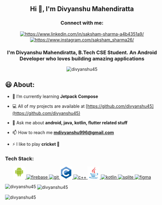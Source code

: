 <h2 align="center">Hi 👋, I'm Divyanshu Mahendiratta</h2>

<h3 align="center">Connect with me:</h3>
<p align="center">
<a href="https://www.linkedin.com/in/divyanshu-mahendiratta-7981411b2/" target="blank"><img align="center" src="https://raw.githubusercontent.com/rahuldkjain/github-profile-readme-generator/master/src/images/icons/Social/linked-in-alt.svg" alt="https://www.linkedin.com/in/saksham-sharma-a4b4351a9/" height="30" width="40" /></a>
<a href="https://www.instagram.com/m_divyanshu_45/" target="blank"><img align="center" src="https://raw.githubusercontent.com/rahuldkjain/github-profile-readme-generator/master/src/images/icons/Social/instagram.svg" alt="https://www.instagram.com/saksham_sharma26/" height="30" width="40" /></a>
</p>
<h3 align="center">I'm Divyanshu Mahendiratta, B.Tech CSE Student. An Android Developer who loves building amazing applications</h3>

<p align="center"> <img src="https://komarev.com/ghpvc/?username=divyanshu45&label=Profile%20views&color=0e75b6&style=flat" alt="divyanshu45" /> </p>



<h2 align="left">😃 About:</h2>

- 🌱 I’m currently learning **Jetpack Compose**

- 💻 All of my projects are available at [https://github.com/divyanshu45](https://github.com/divyanshu45)

- 💬 Ask me about **android, java, kotlin, flutter related stuff**

- 📫 How to reach me **mdivyanshu996@gmail.com**

- ⚡ I like to play **cricket 🏏**

<h3 align="left">Tech Stack:</h3>

<p align="center"> <a href="https://developer.android.com" target="_blank" rel="noreferrer"> <img src="https://raw.githubusercontent.com/devicons/devicon/master/icons/android/android-original-wordmark.svg" alt="android" width="40" height="40"/> </a> 
<a href="https://firebase.google.com/" target="_blank" rel="noreferrer"> <img src="https://www.vectorlogo.zone/logos/firebase/firebase-icon.svg" alt="firebase" width="40" height="40"/> </a> 
<a href="https://git-scm.com/" target="_blank" rel="noreferrer"> <img src="https://www.vectorlogo.zone/logos/git-scm/git-scm-icon.svg" alt="git" width="40" height="40"/> </a>
<a href="https://www.cprogramming.com/" target="_blank" rel="noreferrer"> <img src="https://raw.githubusercontent.com/devicons/devicon/master/icons/c/c-original.svg" alt="c" width="40" height="40"/> </a>
<a href="https://cplusplus.com/doc/tutorial/" target="_blank" rel="noreferrer"> <img src="https://raw.githubusercontent.com/isocpp/logos/master/cpp_logo.png" alt="c++" width="40" height="40"/> </a>
<a href="https://www.java.com" target="_blank" rel="noreferrer"> <img src="https://raw.githubusercontent.com/devicons/devicon/master/icons/java/java-original.svg" alt="java" width="40" height="40"/> </a> 
<a href="https://kotlinlang.org" target="_blank" rel="noreferrer"> <img src="https://www.vectorlogo.zone/logos/kotlinlang/kotlinlang-icon.svg" alt="kotlin" width="40" height="40"/> </a> 
<a href="https://www.sqlite.org/" target="_blank" rel="noreferrer"> <img src="https://www.vectorlogo.zone/logos/sqlite/sqlite-icon.svg" alt="sqlite" width="40" height="40"/> </a>
<a href="https://www.figma.com/" target="_blank" rel="noreferrer"> <img src="https://www.vectorlogo.zone/logos/figma/figma-icon.svg" alt="figma" width="40" height="40"/> </a> </p>

<p><img align="left" src="https://github-readme-stats.vercel.app/api/top-langs?username=divyanshu45&show_icons=true&locale=en&layout=compact" alt="divyanshu45" /></p>

<p>&nbsp;<img align="center" src="https://github-readme-stats.vercel.app/api?username=divyanshu45&show_icons=true&locale=en" alt="divyanshu45" /></p>

<p><img align="center" src="https://github-readme-streak-stats.herokuapp.com/?user=divyanshu45&" alt="divyanshu45" /></p>


